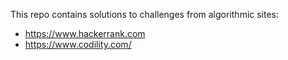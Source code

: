 This repo contains solutions to challenges from algorithmic sites:
* https://www.hackerrank.com
* https://www.codility.com/
